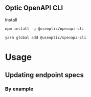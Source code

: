 ## Optic OpenAPI CLI

Install

```bash
npm install -g @useoptic/openapi-cli
```

```bash
yarn global add @useoptic/openapi-cli
```

# Usage

## Updating endpoint specs

### By example
